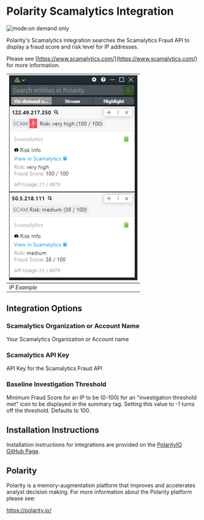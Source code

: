 # Polarity Scamalytics Integration

![mode:on demand only](https://img.shields.io/badge/mode-on%20demand%20only-blue.svg)

Polarity's Scamalytics integration searches the Scamalytics Fraud API to display a fraud score and risk level for IP addresses.

Please see [https://www.scamalytics.com/](https://www.scamalytics.com/) for more information.

| ![image](images/overlay.png)  |
|---|
|*IP Example* |

## Integration Options

### Scamalytics Organization or Account Name

Your Scamalytics Organization or Account name

### Scamalytics API Key

API Key for the Scamalytics Fraud API

### Baseline Investigation Threshold

Minimum Fraud Score for an IP to be (0-100) for an "investigation threshold met" icon to be displayed in the summary tag. Setting this value to -1 turns off the threshold. Defaults to 100.

## Installation Instructions

Installation instructions for integrations are provided on the [PolarityIO GitHub Page](https://polarityio.github.io/).

## Polarity

Polarity is a memory-augmentation platform that improves and accelerates analyst decision making.  For more information about the Polarity platform please see:

https://polarity.io/
